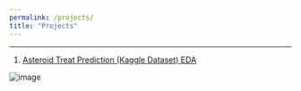 ```yaml
---
permalink: /projects/
title: "Projects"
---
```


---
1. [Asteroid Treat Prediction (Kaggle Dataset) EDA](https://github.com/edwardloo/Kaggle/blob/main/asteroid-threat-prediction-EDA.ipynb)

![image](https://user-images.githubusercontent.com/79191009/160391121-03e6193b-df71-4c76-b510-15a182b07256.png)
